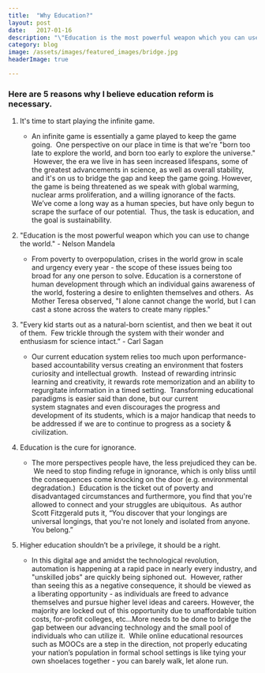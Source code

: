```yaml
---
title:  "Why Education?"
layout: post
date:   2017-01-16
description: "\"Education is the most powerful weapon which you can use to change the world.\" - Nelson Mandela"
category: blog
image: /assets/images/featured_images/bridge.jpg
headerImage: true

---
```


### Here are 5 reasons why I believe education reform is necessary.  

1. It's time to start playing the infinite game.

	- An infinite game is essentially a game played to keep the game going.  One perspective on our place in time is that we're "born too late to explore the world, and born too early to explore the universe."  However, the era we live in has seen increased lifespans, some of the greatest advancements in science, as well as overall stability, and it's on us to bridge the gap and keep the game going. However, the game is being threatened as we speak with global warming, nuclear arms proliferation, and a willing ignorance of the facts. We’ve come a long way as a human species, but have only begun to scrape the surface of our potential.  Thus, the task is education, and the goal is sustainability.  

1. "Education is the most powerful weapon which you can use to change the world." - Nelson Mandela

	- From poverty to overpopulation, crises in the world grow in scale and urgency every year - the scope of these issues being too broad for any one person to solve. Education is a cornerstone of human development through which an individual gains awareness of the world, fostering a desire to enlighten themselves and others.  As Mother Teresa observed, "I alone cannot change the world, but I can cast a stone across the waters to create many ripples."

1. "Every kid starts out as a natural-born scientist, and then we beat it out of them.  Few trickle through the system with their wonder and enthusiasm for science intact.” - Carl Sagan

	- Our current education system relies too much upon performance-based accountability versus creating an environment that fosters curiosity and intellectual growth.  Instead of rewarding intrinsic learning and creativity, it rewards rote memorization and an ability to regurgitate information in a timed setting.  Transforming educational paradigms is easier said than done, but our current system stagnates and even discourages the progress and development of its students, which is a major handicap that needs to be addressed if we are to continue to progress as a society & civilization.

1. Education is the cure for ignorance.

	- The more perspectives people have, the less prejudiced they can be.  We need to stop finding refuge in ignorance, which is only bliss until the consequences come knocking on the door (e.g. environmental degradation.)  Education is the ticket out of poverty and disadvantaged circumstances and furthermore, you find that you're allowed to connect and your struggles are ubiquitous.  As author Scott Fitzgerald puts it, “You discover that your longings are universal longings, that you're not lonely and isolated from anyone. You belong.” 

1. Higher education shouldn’t be a privilege, it should be a right.

	- In this digital age and amidst the technological revolution, automation is happening at a rapid pace in nearly every industry, and "unskilled jobs" are quickly being siphoned out.  However, rather than seeing this as a negative consequence, it should be viewed as a liberating opportunity - as individuals are freed to advance themselves and pursue higher level ideas and careers. However, the majority are locked out of this opportunity due to unaffordable tuition costs, for-profit colleges, etc...More needs to be done to bridge the gap between our advancing technology and the small pool of individuals who can utilize it.  While online educational resources such as MOOCs are a step in the direction, not properly educating your nation’s population in formal school settings is like tying your own shoelaces together - you can barely walk, let alone run.



